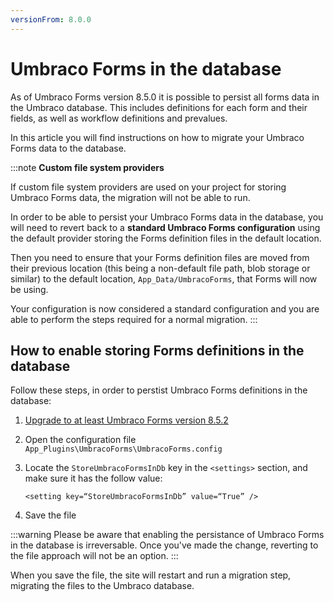 ```yaml
---
versionFrom: 8.0.0
---
```


# Umbraco Forms in the database

As of Umbraco Forms version 8.5.0 it is possible to persist all forms data in the Umbraco database. This includes definitions for each form and their fields, as well as workflow definitions and prevalues.

In this article you will find instructions on how to migrate your Umbraco Forms data to the database.

:::note
**Custom file system providers**

If custom file system providers are used on your project for storing Umbraco Forms data, the migration will not be able to run.

In order to be able to persist your Umbraco Forms data in the database, you will need to revert back to a **standard Umbraco Forms configuration** using the default provider storing the Forms definition files in the default location.

Then you need to ensure that your Forms definition files are moved from their previous location (this being a non-default file path, blob storage or similar) to the default location, `App_Data/UmbracoForms`, that Forms will now be using.

Your configuration is now considered a standard configuration and you are able to perform the steps required for a normal migration.
:::

## How to enable storing Forms definitions in the database

Follow these steps, in order to perstist Umbraco Forms definitions in the database:

1. [Upgrade to at least Umbraco Forms version 8.5.2](../Installation/ManualUpgrade)
2. Open the configuration file `App_Plugins\UmbracoForms\UmbracoForms.config`
3. Locate the `StoreUmbracoFormsInDb` key in the `<settings>` section, and make sure it has the follow value:

    ```code
    <setting key=“StoreUmbracoFormsInDb” value=“True” />
    ```

4. Save the file

:::warning
Please be aware that enabling the persistance of Umbraco Forms in the database is irreversable. Once you've made the change, reverting to the file approach will not be an option.
:::

When you save the file, the site will restart and run a migration step, migrating the files to the Umbraco database.
